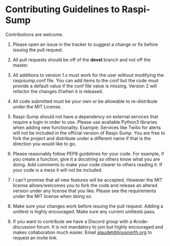Contributing Guidelines to Raspi-Sump
==================

Contributions are welcome.

1) Please open an issue in the tracker to suggest a change or fix before issuing the pull request.  

2) All pull requests should be off of the __devel__ branch and not off the master.

3) All additions to version 1.x must work for the user without modifying the raspisump.conf file.  You can add items to the conf but the code must provide a default value if the conf file value is missing.  Version 2 will refactor the changes if/when it is released.

4) All code submitted must be your own or be allowable to re-distribute under the MIT License.  

5) Raspi-Sump should not have a dependency on external services that require a login in order to use.  Please use available Python3 libraries when adding new functionality.  Example: Services like Twilio for alerts will not be included in the official version of Raspi-Sump.  You are free to fork the 
project and distribute under a different name if that is the direction you would like to go.

6) Please reasonably follow PEP8 guidelines for your code.  For example, if you create a function, give it a docstring so others know what you are doing.  Add comments to make your code clearer to others reading it. If your code is a mess it will not be included.  

7) I can't promise that all new features will be accepted.  However the MIT license allows/welcomes you to fork the code and release an altered version under any license that you like.  Please see the requirements under the MIT license when doing so.

8) Make sure your changes work before issuing the pull request.  Adding a unittest is highly encouraged.  Make sure any current unittests pass.

9) If you want to contribute we have a Discord group with a #code-discussion forum.  It is not mandatory to join but highly encouraged and makes collaboration much easier.  Email alaudet@linuxnorth.org to request an invite link.

